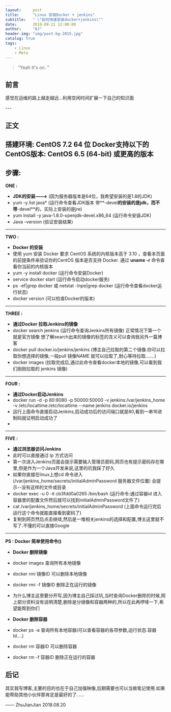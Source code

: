 ```yaml
---
layout:     post
title:      "Linux 安装Docker + jenkins"
subtitle:   " \"如何快速安装docker+jenkins\""
date:       2018-08-21 12:00:00
author:     "AJ"
header-img: "img/post-bg-2015.jpg"
catalog: true
tags:
    - Linux
    - Meta
---
```


> “Yeah It's on. ”


## 前言

感觉在运维的路上越走越远...利用空闲时间扩展一下自己的知识面

<p id = "build"></p>
---

## 正文

## 搭建环境: CentOS 7.2 64 位   Docker支持以下的CentOS版本: CentOS 6.5 (64-bit) 或更高的版本
                         
     
## 步骤:

**ONE :**
* **JDK的安装--->**
(因为服务器版本是64位，我希望安装的是1.8的JDK)
* yum -y list java*  (运行命令查看JDK版本   带**-devel**的安装的是jdk，而不带**-devel**的，实际上安装的是jre)
* yum install -y java-1.8.0-openjdk-devel.x86_64  (运行命令安装JDK)
* Java –version   (验证安装结果)

---
**TWO :**
* **Docker 的安装**
* 使用 yum 安装 Docker 要求 CentOS 系统的内核版本高于 3.10 ，查看本页面的前提条件来验证你的CentOS 版本是否支持 Docker.  通过 **uname -r** 命令查看你当前的内核版本       
* yum -y install docker (运行命令安装Docker)
* service docker start  (运行命令启动docker服务)
* ps -ef|grep docker 或 netstat -lnpe|grep docker (运行命令查看docker运行状态)
* docker version (可以检查Docker的版本) 
 
---
**THREE :**
* **通过Docker 拉取Jenkins的镜像**
* docker search jenkins  (运行命令查询Jenkins所有镜像)  正常情况下第一个就是官方镜像  想了解search出来的镜像的标签的含义可以查询我另外一篇博客
* docker pull docker.io/jenkins/jenkins  (博主自己拉取的第二个镜像.你可以拉取你想选择的镜像,一般pull 镜像NAME 就可以拉取了,耐心等待拉取.......)   
* docker images  (拉取完成后,通过此命令查看docker本地的镜像,可以看到我们刚刚拉取的 jenkins 镜像)

---
**FOUR :**
* **通过Docker启动Jenkins**
* docker run -d -p 80:8080 -p 50000:50000 -v jenkins:/var/jenkins_home -v /etc/localtime:/etc/localtime --name jenkins docker.io/jenkins
* 运行上面命令直接启动Jenkins,启动成功后的访问端口就是80,看到一串16进制码就证明启动成功了
* 

---
**FIVE :**
* **通过浏览器访问Jenkins**
* 此时可以直接通过 ip 方式访问
* 第一次进入Jenkins页面会提示需要输入管理员密码,网页也有提示密码存在哪里,但是作为一个Java开发来说,这里的坑我踩了好久
* 如果你直接在linux上想cd 命令进入 (/var/jenkins_home/secrets/initialAdminPassword 服务器文件位置) 会提示--没有这样的文件或目录
* docker exec -u 0 -it cb3fdd0a0265 /bin/bash  (运行命令:通过容器id 进入容器里的配置文件然后就可以找到initialAdminPassword文件了)
* cat /var/jenkins_home/secrets/initialAdminPassword (上面命令运行完后运行这个命令就能直接看到密码了)
* 复制到网页然后点击继续,然后是一堆相关jenkins的选择和配置,博主这里就不写了.不懂的可以直接Google

---
**PS : Docker 简单使用命令()**
* **Docker 删除镜像**
* docker images  查询所有本地镜像
* docker rmi 镜像ID  可以删除本地镜像
* docker rmi -f 镜像ID  删除正在运行的镜像
* 为什么博主这里要分开写,因为博主自己踩过坑,当时查询Docker删除的时候,网上部分资料没有说明清楚,删除是分镜像和容器两种的,所以在此再啰嗦一下,希望能帮到你们


* **Docker 删除容器**
* docker ps -a  查询所有本地容器(可以查看容器的各项参数,运行状态.容器Id....)
* docker rm 容器ID  可以删除容器
* docker rm -f 容器ID  删除正在运行的容器


## 后记

其实我写博客,主要的目的也在于自己加强映像,后期需要也可以当做笔记使用.如果能帮助其他小伙伴那肯定是最好的了......

—— ZhuJianJian  2018.08.20


